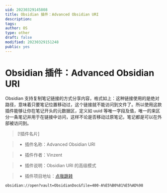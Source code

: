 ```yaml
---
uid: 20230329145808
title: Obsidian 插件：Advanced Obsidian URI
description:
tags:
author: OS
type: other
draft: false
modified: 20230329151248
public: yes
---
```


# Obsidian 插件：Advanced Obsidian URI

Obsidian 支持复制笔记链接的方式分享内容，格式如上：这种链接使用的是绝对路径，意味着只要笔记位置移动过，这个链接就不能访问到文件了。所以使用这款插件能够让你在笔记开头的元数据区，定义如 uuid 等唯一字段及值，唯一的来区分一条笔记并用于在链接中访问，这样不论是否移动过原笔记，笔记都是可以在外部被访问到。

> [!插件名片]

> -   插件名称：Advanced Obsidian URI

> -   插件作者：Vinzent

> -   插件说明：Obsidian URI 的高级模式

> -   插件项目地址：[点我跳转](https://github.com/Vinzent03/obsidian-advanced-uri)

```URI
obsidian://open?vault=ObsidianDoc&file=400-A%E5%B0%81%E5%AD%98
```

```

```
